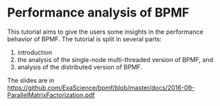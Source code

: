 # Performance analysis of BPMF

This tutorial aims to give the users some insights in the performance behavior of BPMF. 
The tutorial is split in several parts:

 1. introduction
 2. the analysis of the single-node multi-threaded version of BPMF, and 
 3. analysis of the distributed version of BPMF. 
 
 The slides are in https://github.com/ExaScience/bpmf/blob/master/docs/2016-09-ParallelMatrixFactorization.pdf

